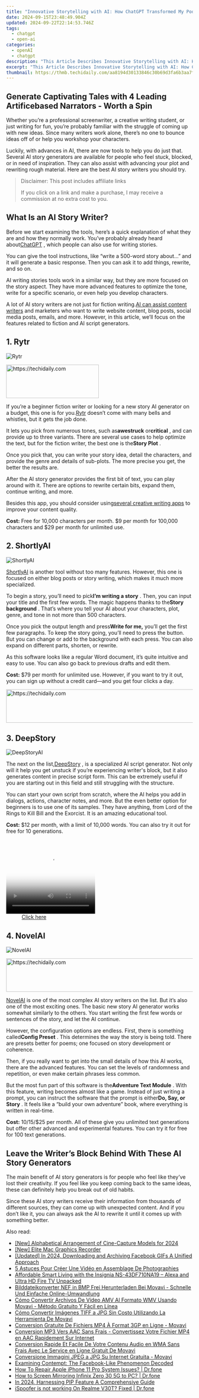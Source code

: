 ```yaml
---
title: "Innovative Storytelling with AI: How ChatGPT Transformed My Podcast Scripting Process"
date: 2024-09-15T23:48:49.904Z
updated: 2024-09-22T22:14:53.746Z
tags:
  - chatgpt
  - open-ai
categories:
  - openAI
  - chatgpt
description: "This Article Describes Innovative Storytelling with AI: How ChatGPT Transformed My Podcast Scripting Process"
excerpt: "This Article Describes Innovative Storytelling with AI: How ChatGPT Transformed My Podcast Scripting Process"
thumbnail: https://thmb.techidaily.com/aa8194d30133846c30b69d3fa6b3aa7f371a453476495ae4ef096fc69d325fda.jpg
---
```


## Generate Captivating Tales with 4 Leading Artificebased Narrators - Worth a Spin

 Whether you’re a professional screenwriter, a creative writing student, or just writing for fun, you’re probably familiar with the struggle of coming up with new ideas. Since many writers work alone, there’s no one to bounce ideas off of or help you workshop your characters.

 Luckily, with advances in AI, there are now tools to help you do just that. Several AI story generators are available for people who feel stuck, blocked, or in need of inspiration. They can also assist with advancing your plot and rewriting rough material. Here are the best AI story writers you should try.

>  Disclaimer: This post includes affiliate links
>
>  If you click on a link and make a purchase, I may receive a commission at no extra cost to you.
>

## What Is an AI Story Writer?

 Before we start examining the tools, here’s a quick explanation of what they are and how they normally work. You’ve probably already heard about[ChatGPT](https://www.makeuseof.com/how-to-use-chatgpt-by-openai/) , which people can also use for writing stories.

 You can give the tool instructions, like “write a 500-word story about…” and it will generate a basic response. Then you can ask it to add things, rewrite, and so on.

 AI writing stories tools work in a similar way, but they are more focused on the story aspect. They have more advanced features to optimize the tone, write for a specific scenario, or even help you develop characters.

 A lot of AI story writers are not just for fiction writing.[AI can assist content writers](https://www.makeuseof.com/ways-to-use-ai-as-writer-editor/) and marketers who want to write website content, blog posts, social media posts, emails, and more. However, in this article, we’ll focus on the features related to fiction and AI script generators.

## 1\. Rytr

![Rytr](https://static1.makeuseofimages.com/wordpress/wp-content/uploads/2023/03/rytr.jpg)

<!-- affiliate ads begin -->
<a href="https://bluettius.sjv.io/c/5597632/2139120/17108" target="_top" id="2139120">
  <img src="//a.impactradius-go.com/display-ad/17108-2139120" border="0" alt="https://techidaily.com" width="250" height="90"/>
</a>
<img height="0" width="0" src="https://bluettius.sjv.io/i/5597632/2139120/17108" style="position:absolute;visibility:hidden;" border="0" />
<!-- affiliate ads end -->

 If you’re a beginner fiction writer or looking for a new story AI generator on a budget, this one is for you.[Rytr](https://rytr.me/) doesn’t come with many bells and whistles, but it gets the job done.

 It lets you pick from numerous tones, such as**awestruck** or**critical** , and can provide up to three variants. There are several use cases to help optimize the text, but for the fiction writer, the best one is the**Story Plot** .

 Once you pick that, you can write your story idea, detail the characters, and provide the genre and details of sub-plots. The more precise you get, the better the results are.

 After the AI story generator provides the first bit of text, you can play around with it. There are options to rewrite certain bits, expand them, continue writing, and more.

 Besides this app, you should consider using[several creative writing apps](https://www.makeuseof.com/reasons-to-use-creative-writing-apps/) to improve your content quality.

**Cost:** Free for 10,000 characters per month. $9 per month for 100,000 characters and $29 per month for unlimited use.

## 2\. ShortlyAI

![ShortlyAI](https://static1.makeuseofimages.com/wordpress/wp-content/uploads/2023/03/shortlyai.jpg)

[ShortlyAI](https://www.shortlyai.com/) is another tool without too many features. However, this one is focused on either blog posts or story writing, which makes it much more specialized.

 To begin a story, you’ll need to pick**I’m writing a story** . Then, you can input your title and the first few words. The magic happens thanks to the**Story background** . That’s where you tell your AI about your characters, plot, genre, and tone in not more than 500 characters.

 Once you pick the output length and press**Write for me,** you’ll get the first few paragraphs. To keep the story going, you’ll need to press the button. But you can change or add to the background with each press. You can also expand on different parts, shorten, or rewrite.

 As this software looks like a regular Word document, it’s quite intuitive and easy to use. You can also go back to previous drafts and edit them.

**Cost:** $79 per month for unlimited use. However, if you want to try it out, you can sign up without a credit card—and you get four clicks a day.

<!-- affiliate ads begin -->
<a href="https://aligracehair.sjv.io/c/5597632/1880976/19272" target="_top" id="1880976">
  <img src="//a.impactradius-go.com/display-ad/19272-1880976" border="0" alt="https://techidaily.com" width="728" height="90"/>
</a>
<img height="0" width="0" src="https://aligracehair.sjv.io/i/5597632/1880976/19272" style="position:absolute;visibility:hidden;" border="0" />
<!-- affiliate ads end -->

## 3\. DeepStory

![DeepStoryAI](https://static1.makeuseofimages.com/wordpress/wp-content/uploads/2023/03/deepstoryai.jpg)

 The next on the list,[DeepStory](https://deepstory.ai/) , is a specialized AI script generator. Not only will it help you get unstuck if you’re experiencing writer's block, but it also generates content in precise script form. This can be extremely useful if you are starting out in this field and still struggling with the structure.

 You can start your own script from scratch, where the AI helps you add in dialogs, actions, character notes, and more. But the even better option for beginners is to use one of its samples. They have anything, from Lord of the Rings to Kill Bill and the Exorcist. It is an amazing educational tool.

**Cost:** $12 per month, with a limit of 10,000 words. You can also try it out for free for 10 generations.

<!-- affiliate ads begin -->
<span id="1265663">
					<video width="240" height="200" style="cursor:pointer"
           poster="//a.impactradius-go.com/display-clicktoplayimage/1265663.png"
           onclick="if(!this.playClicked){this.play();this.setAttribute('controls',true);this.playClicked=true;}">
	   <source src="//a.impactradius-go.com/display-ad/4482-1265663">
	   <img src="//a.impactradius-go.com/display-clicktoplayimage/1265663.png" style="border: none; height: 100%; width: 100%; object-fit: contain">
	</video>
	<div style="width:150px;text-align:center"><a href="javascript:window.open(decodeURIComponent('https%3A%2F%2Fmartinic.evyy.net%2Fc%2F5597632%2F1265663%2F4482'), '_blank');void(0);">Click here</a></div>
</span>
<img height="0" width="0" src="https://imp.pxf.io/i/5597632/1265663/4482" style="position:absolute;visibility:hidden;" border="0" />
<!-- affiliate ads end -->

## 4\. NovelAI

![NovelAI](https://static1.makeuseofimages.com/wordpress/wp-content/uploads/2023/03/novelai.jpg)

<!-- affiliate ads begin -->
<a href="https://versadesk.pxf.io/c/5597632/1828647/21290" target="_top" id="1828647">
  <img src="//a.impactradius-go.com/display-ad/21290-1828647" border="0" alt="https://techidaily.com" width="728" height="90"/>
</a>
<img height="0" width="0" src="https://versadesk.pxf.io/i/5597632/1828647/21290" style="position:absolute;visibility:hidden;" border="0" />
<!-- affiliate ads end -->

[NovelAI](https://novelai.net/) is one of the most complex AI story writers on the list. But it’s also one of the most exciting ones. The basic new story AI generator works somewhat similarly to the others. You start writing the first few words or sentences of the story, and let the AI continue.

 However, the configuration options are endless. First, there is something called**Config Preset** . This determines the way the story is being told. There are presets better for poems; one focused on story development or coherence.

 Then, if you really want to get into the small details of how this AI works, there are the advanced features. You can set the levels of randomness and repetition, or even make certain phrases less common.

 But the most fun part of this software is the**Adventure Text Module** . With this feature, writing becomes almost like a game. Instead of just writing a prompt, you can instruct the software that the prompt is either**Do, Say, or Story** . It feels like a “build your own adventure” book, where everything is written in real-time.

**Cost:** $10/$15/$25 per month. All of these give you unlimited text generations but offer other advanced and experimental features. You can try it for free for 100 text generations.

## Leave the Writer’s Block Behind With These AI Story Generators

 The main benefit of AI story generators is for people who feel like they’ve lost their creativity. If you feel like you keep coming back to the same ideas, these can definitely help you break out of old habits.

 Since these AI story writers receive their information from thousands of different sources, they can come up with unexpected content. And if you don’t like it, you can always ask the AI to rewrite it until it comes up with something better.

<ins class="adsbygoogle"
     style="display:block"
     data-ad-format="autorelaxed"
     data-ad-client="ca-pub-7571918770474297"
     data-ad-slot="1223367746"></ins>

<ins class="adsbygoogle"
     style="display:block"
     data-ad-client="ca-pub-7571918770474297"
     data-ad-slot="8358498916"
     data-ad-format="auto"
     data-full-width-responsive="true"></ins>

<span class="atpl-alsoreadstyle">Also read:</span>
<div><ul>
<li><a href="https://fox-access.techidaily.com/new-alphabetical-arrangement-of-cine-capture-models-for-2024/"><u>[New] Alphabetical Arrangement of Cine-Capture Models for 2024</u></a></li>
<li><a href="https://video-screen-grab.techidaily.com/new-elite-mac-graphics-recorder/"><u>[New] Elite Mac Graphics Recorder</u></a></li>
<li><a href="https://facebook-video-content.techidaily.com/updated-in-2024-downloading-and-archiving-facebook-gifs-a-unified-approach/"><u>[Updated] In 2024, Downloading and Archiving Facebook GIFs A Unified Approach</u></a></li>
<li><a href="https://tech-revival.techidaily.com/5-astuces-pour-creer-une-video-en-assemblage-de-photographies/"><u>5 Astuces Pour Créer Une Vidéo en Assemblage De Photographies</u></a></li>
<li><a href="https://buynow-info.techidaily.com/affordable-smart-living-with-the-insignia-ns-43df710na19-alexa-and-ultra-hd-fire-tv-unpacked/"><u>Affordable Smart Living with the Insignia NS-43DF710NA19 – Alexa and Ultra HD Fire TV Unpacked</u></a></li>
<li><a href="https://tech-revival.techidaily.com/bilddateikonverter-nef-in-bmp-frei-herunterladen-bei-movavi-schnelle-und-einfache-online-umwandlung/"><u>Bilddateikonverter NEF in BMP Frei Herunterladen Bei Movavi - Schnelle Und Einfache Online-Umwandlung</u></a></li>
<li><a href="https://tech-revival.techidaily.com/como-convertir-archivos-de-video-amv-al-formato-wmv-usando-movavi-metodo-gratuito-y-facil-en-linea/"><u>Cómo Convertir Archivos De Vídeo AMV Al Formato WMV Usando Movavi - Método Gratuito Y Fácil en Línea</u></a></li>
<li><a href="https://tech-revival.techidaily.com/como-convertir-imagenes-tiff-a-jpg-sin-costo-utilizando-la-herramienta-de-movavi-t1726233817203220/"><u>Cómo Convertir Imágenes TIFF a JPG Sin Costo Utilizando La Herramienta De Movavi</u></a></li>
<li><a href="https://tech-revival.techidaily.com/conversion-gratuite-de-fichiers-mp4-a-format-3gp-en-ligne-movavi/"><u>Conversion Gratuite De Fichiers MP4 À Format 3GP en Ligne - Movavi</u></a></li>
<li><a href="https://tech-revival.techidaily.com/conversion-mp3-vers-aac-sans-frais-convertissez-votre-fichier-mp4-en-aac-rapidement-sur-internet/"><u>Conversion MP3 Vers AAC Sans Frais - Convertissez Votre Fichier MP4 en AAC Rapidement Sur Internet</u></a></li>
<li><a href="https://tech-revival.techidaily.com/conversion-rapide-et-facile-de-votre-contenu-audio-en-wma-sans-frais-avec-le-service-en-ligne-gratuit-de-movavi/"><u>Conversion Rapide Et Facile De Votre Contenu Audio en WMA Sans Frais Avec Le Service en Ligne Gratuit De Movavi</u></a></li>
<li><a href="https://tech-revival.techidaily.com/conversione-immagini-jpeg-a-jpg-su-internet-gratuita-movavi-t1726233817203219/"><u>Conversione Immagini JPEG a JPG Su Internet Gratuita - Movavi</u></a></li>
<li><a href="https://facebook.techidaily.com/examining-contempt-the-facebook-like-phenomenon-decoded/"><u>Examining Contempt: The Facebook-Like Phenomenon Decoded</u></a></li>
<li><a href="https://techidaily.com/how-to-repair-apple-iphone-11-pro-system-issues-drfone-by-drfone-ios-system-repair-ios-system-repair/"><u>How To Repair Apple iPhone 11 Pro System Issues? | Dr.fone</u></a></li>
<li><a href="https://screen-mirror.techidaily.com/how-to-screen-mirroring-infinix-zero-30-5g-to-pc-drfone-by-drfone-android/"><u>How to Screen Mirroring Infinix Zero 30 5G to PC? | Dr.fone</u></a></li>
<li><a href="https://some-knowledge.techidaily.com/in-2024-harnessing-pip-feature-a-comprehensive-guide/"><u>In 2024, Harnessing PIP Feature A Comprehensive Guide</u></a></li>
<li><a href="https://fake-location.techidaily.com/ispoofer-is-not-working-on-realme-v30t-fixed-drfone-by-drfone-virtual-android/"><u>iSpoofer is not working On Realme V30T? Fixed | Dr.fone</u></a></li>
</ul></div>

